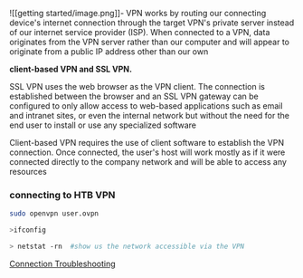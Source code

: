 ![[getting started/image.png]]- VPN works by routing our connecting device's internet connection through the target VPN's private server instead of our internet service provider (ISP). When connected to a VPN, data originates from the VPN server rather than our computer and will appear to originate from a public IP address other than our own

**client-based VPN and SSL VPN.**

SSL VPN uses the web browser as the VPN client. The connection is established between the browser and an SSL VPN gateway can be configured to only allow access to web-based applications such as email and intranet sites, or even the internal network but without the need for the end user to install or use any specialized software

Client-based VPN requires the use of client software to establish the VPN connection. Once connected, the user's host will work mostly as if it were connected directly to the company network and will be able to access any resources

### connecting to HTB VPN

```bash
sudo openvpn user.ovpn

>ifconfig

> netstat -rn  #show us the network accessible via the VPN
```
[Connection Troubleshooting](https://help.hackthebox.com/en/articles/5185536-t-connection-troubleshooting)
